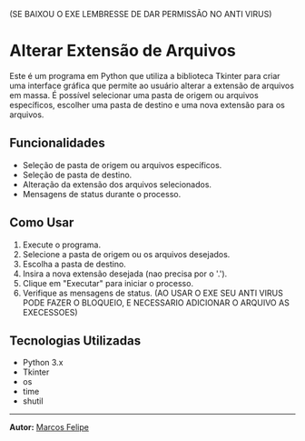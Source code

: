 (SE BAIXOU O EXE LEMBRESSE DE DAR PERMISSÃO NO ANTI VIRUS)
# Alterar Extensão de Arquivos

Este é um programa em Python que utiliza a biblioteca Tkinter para criar uma interface gráfica que permite ao usuário alterar a extensão de arquivos em massa. É possível selecionar uma pasta de origem ou arquivos específicos, escolher uma pasta de destino e uma nova extensão para os arquivos.

## Funcionalidades

- Seleção de pasta de origem ou arquivos específicos.
- Seleção de pasta de destino.
- Alteração da extensão dos arquivos selecionados.
- Mensagens de status durante o processo.

## Como Usar

1. Execute o programa.
2. Selecione a pasta de origem ou os arquivos desejados.
3. Escolha a pasta de destino.
4. Insira a nova extensão desejada (nao precisa por o '.').
5. Clique em "Executar" para iniciar o processo.
6. Verifique as mensagens de status.
(AO USAR O EXE SEU ANTI VIRUS PODE FAZER O BLOQUEIO, E NECESSARIO ADICIONAR O ARQUIVO AS EXECESSOES)

## Tecnologias Utilizadas

- Python 3.x
- Tkinter
- os
- time
- shutil

---

**Autor:** [Marcos Felipe](https://github.com/degodoi)
